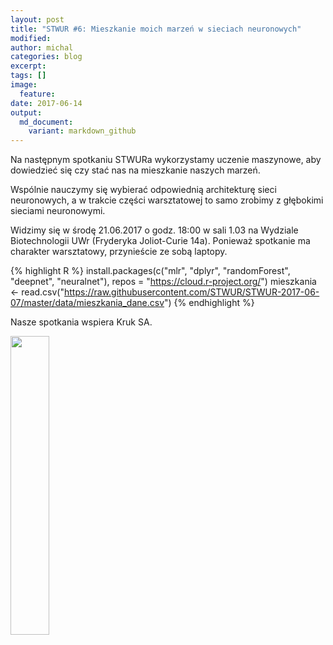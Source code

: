 ```yaml
---
layout: post
title: "STWUR #6: Mieszkanie moich marzeń w sieciach neuronowych"
modified:
author: michal
categories: blog
excerpt:
tags: []
image:
  feature:
date: 2017-06-14
output:
  md_document:
    variant: markdown_github
---
```


Na następnym spotkaniu STWURa wykorzystamy uczenie maszynowe, aby dowiedzieć się czy stać nas na mieszkanie naszych marzeń. 

Wspólnie nauczymy się wybierać odpowiednią architekturę sieci neuronowych, a w trakcie części warsztatowej to samo zrobimy z głębokimi sieciami neuronowymi. 
 
Widzimy się w środę 21.06.2017 o godz. 18:00 w sali 1.03 na Wydziale Biotechnologii UWr (Fryderyka Joliot-Curie 14a). Ponieważ spotkanie ma charakter warsztatowy, przynieście ze sobą laptopy.
 
{% highlight R %}
install.packages(c("mlr", "dplyr", "randomForest", "deepnet", "neuralnet"), 
                 repos = "https://cloud.r-project.org/")
mieszkania <- read.csv("https://raw.githubusercontent.com/STWUR/STWUR-2017-06-07/master/data/mieszkania_dane.csv")
{% endhighlight %}

Nasze spotkania wspiera Kruk SA.

<img src='https://stwur.github.io/STWUR//images/kruk_logo.jpg' id="logo" height="35%" width="35%"/>
